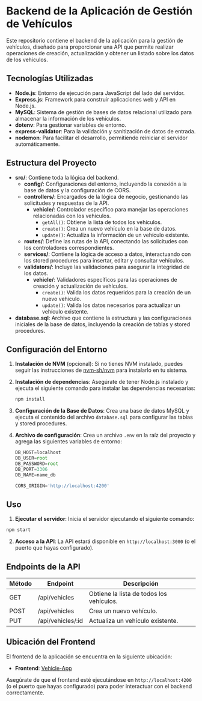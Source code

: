 # Backend de la Aplicación de Gestión de Vehículos

Este repositorio contiene el backend de la aplicación para la gestión de vehículos, diseñado para proporcionar una API que permite realizar operaciones de creación, actualización y obtener un listado sobre los datos de los vehículos.

## Tecnologías Utilizadas

- **Node.js**: Entorno de ejecución para JavaScript del lado del servidor.
- **Express.js**: Framework para construir aplicaciones web y API en Node.js.
- **MySQL**: Sistema de gestión de bases de datos relacional utilizado para almacenar la información de los vehículos.
- **dotenv**: Para gestionar variables de entorno.
- **express-validator**: Para la validación y sanitización de datos de entrada.
- **nodemon**: Para facilitar el desarrollo, permitiendo reiniciar el servidor automáticamente.

## Estructura del Proyecto

- **src/**: Contiene toda la lógica del backend.
  - **config/**: Configuraciones del entorno, incluyendo la conexión a la base de datos y la configuración de CORS.
  - **controllers/**: Encargados de la lógica de negocio, gestionando las solicitudes y respuestas de la API.
    - **vehicle/**: Controlador específico para manejar las operaciones relacionadas con los vehículos.
      - `getAll()`: Obtiene la lista de todos los vehículos.
      - `create()`: Crea un nuevo vehículo en la base de datos.
      - `update()`: Actualiza la información de un vehículo existente.
  - **routes/**: Define las rutas de la API, conectando las solicitudes con los controladores correspondientes.
  - **services/**: Contiene la lógica de acceso a datos, interactuando con los stored procedures para insertar, editar y consultar vehículos.
  - **validators/**: Incluye las validaciones para asegurar la integridad de los datos.
    - **vehicle/**: Validadores específicos para las operaciones de creación y actualización de vehículos.
      - `create()`: Valida los datos requeridos para la creación de un nuevo vehículo.
      - `update()`: Valida los datos necesarios para actualizar un vehículo existente.
- **database.sql**: Archivo que contiene la estructura y las configuraciones iniciales de la base de datos, incluyendo la creación de tablas y stored procedures.

## Configuración del Entorno

1. **Instalación de NVM** (opcional): Si no tienes NVM instalado, puedes seguir las instrucciones de [nvm-sh/nvm](https://github.com/nvm-sh/nvm#installing-and-updating) para instalarlo en tu sistema.

2. **Instalación de dependencias**: Asegúrate de tener Node.js instalado y ejecuta el siguiente comando para instalar las dependencias necesarias:

    ````bash
    npm install
    ````

3. **Configuración de la Base de Datos**: Crea una base de datos MySQL y ejecuta el contenido del archivo `database.sql` para configurar las tablas y stored procedures.

4. **Archivo de configuración**: Crea un archivo `.env` en la raíz del proyecto y agrega las siguientes variables de entorno:

    ````typescript
    DB_HOST=localhost
    DB_USER=root
    DB_PASSWORD=root
    DB_PORT=3306
    DB_NAME=name_db

    CORS_ORIGIN='http://localhost:4200'
    ````


## Uso

1. **Ejecutar el servidor**: Inicia el servidor ejecutando el siguiente comando:
````bash
npm start
````

2. **Acceso a la API**: La API estará disponible en `http://localhost:3000` (o el puerto que hayas configurado).

## Endpoints de la API

| Método | Endpoint             | Descripción                                   |
|--------|----------------------|-----------------------------------------------|
| GET    | /api/vehicles        | Obtiene la lista de todos los vehículos.     |
| POST   | /api/vehicles        | Crea un nuevo vehículo.                       |
| PUT    | /api/vehicles/:id    | Actualiza un vehículo existente.              |

## Ubicación del Frontend

El frontend de la aplicación se encuentra en la siguiente ubicación:

- **Frontend**: [Vehicle-App](https://github.com/CristinaOsorio/vehicle-app)

Asegúrate de que el frontend esté ejecutándose en `http://localhost:4200` (o el puerto que hayas configurado) para poder interactuar con el backend correctamente.
